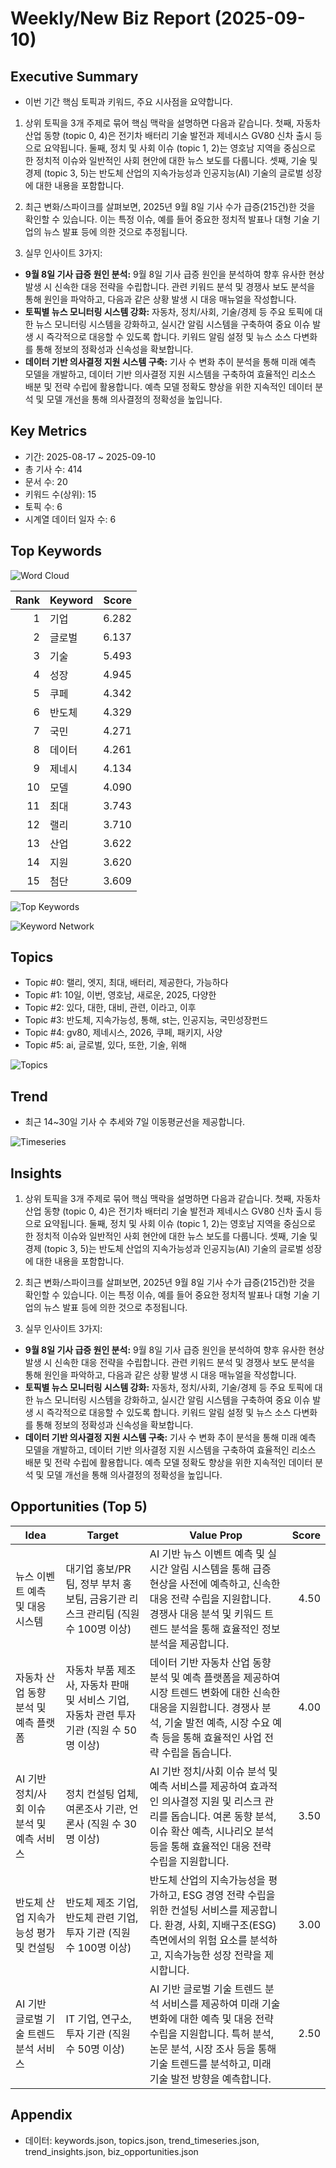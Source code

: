 # Weekly/New Biz Report (2025-09-10)

## Executive Summary

- 이번 기간 핵심 토픽과 키워드, 주요 시사점을 요약합니다.

1) 상위 토픽을 3개 주제로 묶어 핵심 맥락을 설명하면 다음과 같습니다. 첫째, 자동차 산업 동향 (topic 0, 4)은 전기차 배터리 기술 발전과 제네시스 GV80 신차 출시 등으로 요약됩니다.  둘째, 정치 및 사회 이슈 (topic 1, 2)는 영호남 지역을 중심으로 한 정치적 이슈와  일반적인 사회 현안에 대한 뉴스 보도를 다룹니다. 셋째, 기술 및 경제 (topic 3, 5)는 반도체 산업의 지속가능성과 인공지능(AI) 기술의 글로벌 성장에 대한 내용을 포함합니다.


2) 최근 변화/스파이크를 살펴보면, 2025년 9월 8일 기사 수가 급증(215건)한 것을 확인할 수 있습니다. 이는 특정 이슈, 예를 들어 중요한 정치적 발표나 대형 기술 기업의 뉴스 발표 등에 의한 것으로 추정됩니다.


3) 실무 인사이트 3가지:

* **9월 8일 기사 급증 원인 분석:** 9월 8일 기사 급증 원인을 분석하여 향후 유사한 현상 발생 시 신속한 대응 전략을 수립합니다.  관련 키워드 분석 및 경쟁사 보도 분석을 통해 원인을 파악하고,  다음과 같은 상황 발생 시 대응 매뉴얼을 작성합니다.
* **토픽별 뉴스 모니터링 시스템 강화:**  자동차, 정치/사회, 기술/경제 등 주요 토픽에 대한 뉴스 모니터링 시스템을 강화하고, 실시간 알림 시스템을 구축하여 중요 이슈 발생 시 즉각적으로 대응할 수 있도록 합니다.  키워드 알림 설정 및  뉴스 소스 다변화를 통해 정보의 정확성과 신속성을 확보합니다.
* **데이터 기반 의사결정 지원 시스템 구축:**  기사 수 변화 추이 분석을 통해 미래 예측 모델을 개발하고,  데이터 기반 의사결정 지원 시스템을 구축하여 효율적인 리소스 배분 및 전략 수립에 활용합니다.  예측 모델 정확도 향상을 위한 지속적인 데이터 분석 및 모델 개선을 통해 의사결정의 정확성을 높입니다.

## Key Metrics

- 기간: 2025-08-17 ~ 2025-09-10
- 총 기사 수: 414
- 문서 수: 20
- 키워드 수(상위): 15
- 토픽 수: 6
- 시계열 데이터 일자 수: 6

## Top Keywords

![Word Cloud](fig/wordcloud.png)

| Rank | Keyword | Score |
|---:|---|---:|
| 1 | 기업 | 6.282 |
| 2 | 글로벌 | 6.137 |
| 3 | 기술 | 5.493 |
| 4 | 성장 | 4.945 |
| 5 | 쿠페 | 4.342 |
| 6 | 반도체 | 4.329 |
| 7 | 국민 | 4.271 |
| 8 | 데이터 | 4.261 |
| 9 | 제네시 | 4.134 |
| 10 | 모델 | 4.090 |
| 11 | 최대 | 3.743 |
| 12 | 랠리 | 3.710 |
| 13 | 산업 | 3.622 |
| 14 | 지원 | 3.620 |
| 15 | 첨단 | 3.609 |

![Top Keywords](fig/top_keywords.png)

![Keyword Network](fig/keyword_network.png)

## Topics

- Topic #0: 랠리, 엣지, 최대, 배터리, 제공한다, 가능하다
- Topic #1: 10일, 이번, 영호남, 새로운, 2025, 다양한
- Topic #2: 있다, 대한, 대비, 관련, 이라고, 이후
- Topic #3: 반도체, 지속가능성, 통해, st는, 인공지능, 국민성장펀드
- Topic #4: gv80, 제네시스, 2026, 쿠페, 패키지, 사양
- Topic #5: ai, 글로벌, 있다, 또한, 기술, 위해

![Topics](fig/topics.png)

## Trend

- 최근 14~30일 기사 수 추세와 7일 이동평균선을 제공합니다.

![Timeseries](fig/timeseries.png)

## Insights

1) 상위 토픽을 3개 주제로 묶어 핵심 맥락을 설명하면 다음과 같습니다. 첫째, 자동차 산업 동향 (topic 0, 4)은 전기차 배터리 기술 발전과 제네시스 GV80 신차 출시 등으로 요약됩니다.  둘째, 정치 및 사회 이슈 (topic 1, 2)는 영호남 지역을 중심으로 한 정치적 이슈와  일반적인 사회 현안에 대한 뉴스 보도를 다룹니다. 셋째, 기술 및 경제 (topic 3, 5)는 반도체 산업의 지속가능성과 인공지능(AI) 기술의 글로벌 성장에 대한 내용을 포함합니다.


2) 최근 변화/스파이크를 살펴보면, 2025년 9월 8일 기사 수가 급증(215건)한 것을 확인할 수 있습니다. 이는 특정 이슈, 예를 들어 중요한 정치적 발표나 대형 기술 기업의 뉴스 발표 등에 의한 것으로 추정됩니다.


3) 실무 인사이트 3가지:

* **9월 8일 기사 급증 원인 분석:** 9월 8일 기사 급증 원인을 분석하여 향후 유사한 현상 발생 시 신속한 대응 전략을 수립합니다.  관련 키워드 분석 및 경쟁사 보도 분석을 통해 원인을 파악하고,  다음과 같은 상황 발생 시 대응 매뉴얼을 작성합니다.
* **토픽별 뉴스 모니터링 시스템 강화:**  자동차, 정치/사회, 기술/경제 등 주요 토픽에 대한 뉴스 모니터링 시스템을 강화하고, 실시간 알림 시스템을 구축하여 중요 이슈 발생 시 즉각적으로 대응할 수 있도록 합니다.  키워드 알림 설정 및  뉴스 소스 다변화를 통해 정보의 정확성과 신속성을 확보합니다.
* **데이터 기반 의사결정 지원 시스템 구축:**  기사 수 변화 추이 분석을 통해 미래 예측 모델을 개발하고,  데이터 기반 의사결정 지원 시스템을 구축하여 효율적인 리소스 배분 및 전략 수립에 활용합니다.  예측 모델 정확도 향상을 위한 지속적인 데이터 분석 및 모델 개선을 통해 의사결정의 정확성을 높입니다.

## Opportunities (Top 5)

| Idea | Target | Value Prop | Score |
|---|---|---|---:|
| 뉴스 이벤트 예측 및 대응 시스템 | 대기업 홍보/PR팀, 정부 부처 홍보팀, 금융기관 리스크 관리팀 (직원 수 100명 이상) | AI 기반 뉴스 이벤트 예측 및 실시간 알림 시스템을 통해 급증 현상을 사전에 예측하고, 신속한 대응 전략 수립을 지원합니다. 경쟁사 대응 분석 및 키워드 트렌드 분석을 통해 효율적인 정보 분석을 제공합니다. | 4.50 |
| 자동차 산업 동향 분석 및 예측 플랫폼 | 자동차 부품 제조사, 자동차 판매 및 서비스 기업, 자동차 관련 투자 기관 (직원 수 50명 이상) | 데이터 기반 자동차 산업 동향 분석 및 예측 플랫폼을 제공하여 시장 트렌드 변화에 대한 신속한 대응을 지원합니다.  경쟁사 분석, 기술 발전 예측, 시장 수요 예측 등을 통해 효율적인 사업 전략 수립을 돕습니다. | 4.00 |
| AI 기반 정치/사회 이슈 분석 및 예측 서비스 | 정치 컨설팅 업체, 여론조사 기관, 언론사 (직원 수 30명 이상) | AI 기반 정치/사회 이슈 분석 및 예측 서비스를 제공하여 효과적인 의사결정 지원 및 리스크 관리를 돕습니다.  여론 동향 분석, 이슈 확산 예측, 시나리오 분석 등을 통해 효율적인 대응 전략 수립을 지원합니다. | 3.50 |
| 반도체 산업 지속가능성 평가 및 컨설팅 | 반도체 제조 기업, 반도체 관련 기업, 투자 기관 (직원 수 100명 이상) | 반도체 산업의 지속가능성을 평가하고, ESG 경영 전략 수립을 위한 컨설팅 서비스를 제공합니다.  환경, 사회, 지배구조(ESG) 측면에서의 위험 요소를 분석하고, 지속가능한 성장 전략을 제시합니다. | 3.00 |
| AI 기반 글로벌 기술 트렌드 분석 서비스 | IT 기업, 연구소, 투자 기관 (직원 수 50명 이상) | AI 기반 글로벌 기술 트렌드 분석 서비스를 제공하여 미래 기술 변화에 대한 예측 및 대응 전략 수립을 지원합니다.  특허 분석, 논문 분석, 시장 조사 등을 통해 기술 트렌드를 분석하고, 미래 기술 발전 방향을 예측합니다. | 2.50 |

## Appendix

- 데이터: keywords.json, topics.json, trend_timeseries.json, trend_insights.json, biz_opportunities.json